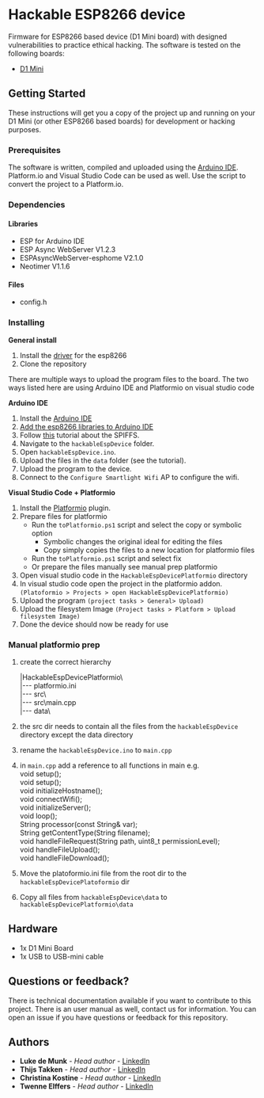 # Hackable ESP8266 device
Firmware for ESP8266 based device (D1 Mini board) with designed vulnerabilities to practice ethical hacking. The software is tested on the following boards:

* [D1 Mini](https://www.berrybase.de/en/dev.-boards/esp8266-esp32-d1-mini/)
## Getting Started

These instructions will get you a copy of the project up and running on your D1 Mini (or other ESP8266 based boards) for development or hacking purposes.

### Prerequisites

The software is written, compiled and uploaded using the [Arduino IDE](https://www.arduino.cc/en/software). Platform.io and Visual Studio Code can be used as well. Use the script to convert the project to a Platform.io.

### Dependencies


#### Libraries

- ESP for Arduino IDE
- ESP Async WebServer V1.2.3
- ESPAsyncWebServer-esphome V2.1.0
- Neotimer V1.1.6

#### Files
- config.h

### Installing

<b>General install</b>
1. Install the [driver](https://github.com/HobbyComponents/CH340-Drivers) for the esp8266
2. Clone the repository

There are multiple ways to upload the program files to the board. The two ways listed here are using Arduino IDE and Platformio on visual studio code

<b>Arduino IDE</b>

1. Install the [Arduino IDE](https://www.arduino.cc/en/software)
2. [Add the esp8266 libraries to Arduino IDE](https://www.nonscio.com/blog/installing-esp8266-libraries-to-the-arduino-ide)
3. Follow [this](https://randomnerdtutorials.com/install-esp8266-filesystem-uploader-arduino-ide) tutorial about the SPIFFS.
4. Navigate to the `hackableEspDevice` folder.
5. Open `hackableEspDevice.ino`.
6. Upload the files in the `data` folder (see the tutorial).
7. Upload the program to the device.
8. Connect to the `Configure Smartlight Wifi` AP to configure the wifi.

<b>Visual Studio Code + Platformio</b>
1. Install the [Platformio](https://platformio.org/install/ide?install=vscode) plugin.
2. Prepare files for platformio
   - Run the `toPlatformio.ps1` script and select the copy or symbolic option
        - Symbolic changes the original ideal for editing the files
        - Copy simply copies the files to a new location for platformio files
   - Run the `toPlatformio.ps1` script and select fix
   - Or prepare the files manually see manual prep platformio
3. Open visual studio code in the `HackableEspDevicePlatformio` directory
4. In visual studio code open the project in the platformio addon. `(Platoformio > Projects > open HackableEspDevicePlatformio)`
5. Upload the program `(project tasks > General> Upload)`
6. Upload the filesystem Image `(Project tasks > Platform > Upload filesystem Image)`
7.  Done the device should now be ready for use

### Manual platformio prep
1. create the correct hierarchy 

    |HackableEspDevicePlatformio\ \
    |--- platformio.ini \
    |--- src\ \
    |--- src\main.cpp\
    |--- data\ 

1. the src dir needs to contain all the files from the `hackableEspDevice` directory except the data directory
2. rename the `hackableEspDevice.ino` to `main.cpp`
3. in `main.cpp` add a reference to all functions in main e.g.\
void setup();\
void setup();\
void initializeHostname();\
void connectWifi();\
void initializeServer();\
void loop();\
String processor(const String& var);\
String getContentType(String filename);\
void handleFileRequest(String path, uint8_t permissionLevel);\
void handleFileUpload();\
void handleFileDownload();
4. Move the platoformio.ini file from the root dir to the `hackableEspDevicePlatoformio` dir
5. Copy all files from `hackableEspDevice\data` to `hackableEspDevicePlatformio\data`

## Hardware

* 1x D1 Mini Board
* 1x USB to USB-mini cable

## Questions or feedback?

There is technical documentation available if you want to contribute to this project. There is an user manual as well, contact us for information. You can open an issue if you have questions or feedback for this repository.

## Authors

* **Luke de Munk** - *Head author* - [LinkedIn](https://www.linkedin.com/in/luke-de-munk/)
* **Thijs Takken** - *Head author* - [LinkedIn](https://www.linkedin.com/in/)
* **Christina Kostine** - *Head author* - [LinkedIn](https://www.linkedin.com/in/)
* **Twenne Elffers** - *Head author* - [LinkedIn](https://www.linkedin.com/in/)

<!-- ## License

This project is licensed under the MIT License - see the [LICENSE.md](LICENSE.md) file for details -->
